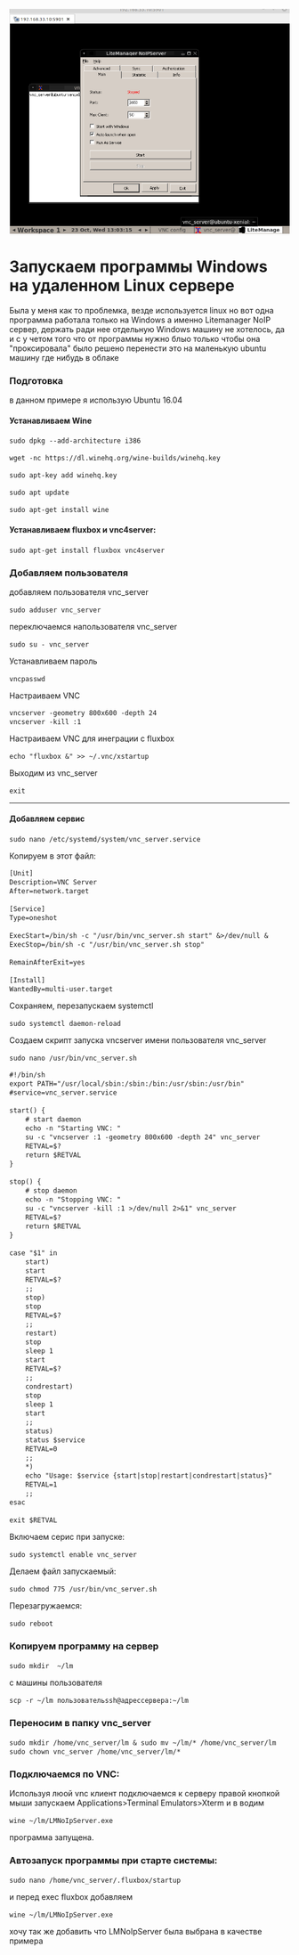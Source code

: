 ![windows приложение в linux](https://github.com/ZILosoft/Windows-on-linux-server/raw/master/files/img.png)


# Запускаем программы Windows на удаленном Linux сервере

Была у меня как то проблемка, везде используется linux но вот одна программа
работала только на Windows а именно Litemanager NoIP сервер, держать
  ради нее отдельную Windows машину не хотелось, да и с у четом того что от программы
   нужно блыо только чтобы она "проксировала" было решено перенести это на маленькую 
  ubuntu машину где нибудь в облаке
### Подготовка
в данном примере я использую Ubuntu 16.04
#### Устанавливаем Wine

`sudo dpkg --add-architecture i386`
 
`wget -nc https://dl.winehq.org/wine-builds/winehq.key`

`sudo apt-key add winehq.key`

`sudo apt update`

`sudo apt-get install wine`

#### Устанавливаем fluxbox и vnc4server:
`sudo apt-get install fluxbox vnc4server`


### Добавляем пользователя
 
 добавляем пользователя vnc_server 
 
`sudo adduser vnc_server`

переключаемся напользователя vnc_server

`sudo su - vnc_server`

Устанавливаем пароль

`vncpasswd`

Настраиваем VNC

```
vncserver -geometry 800x600 -depth 24
vncserver -kill :1
```

Настраиваем VNC для инеграции с fluxbox

`echo "fluxbox &" >> ~/.vnc/xstartup`

Выходим из vnc_server

`exit`

***
#### Добавляем сервис

`sudo nano /etc/systemd/system/vnc_server.service`

Копируем в этот файл:

```
[Unit]
Description=VNC Server
After=network.target

[Service]
Type=oneshot

ExecStart=/bin/sh -c "/usr/bin/vnc_server.sh start" &>/dev/null &
ExecStop=/bin/sh -c "/usr/bin/vnc_server.sh stop"

RemainAfterExit=yes

[Install]
WantedBy=multi-user.target
```

Сохраняем, перезапускаем systemctl

`sudo systemctl daemon-reload`

Создаем скрипт запуска vncserver имени пользователя vnc_server 

`sudo nano /usr/bin/vnc_server.sh`

```
#!/bin/sh
export PATH="/usr/local/sbin:/sbin:/bin:/usr/sbin:/usr/bin"
#service=vnc_server.service

start() {
    # start daemon
    echo -n "Starting VNC: "
    su -c "vncserver :1 -geometry 800x600 -depth 24" vnc_server
    RETVAL=$?
    return $RETVAL
}

stop() {
    # stop daemon
    echo -n "Stopping VNC: "
    su -c "vncserver -kill :1 >/dev/null 2>&1" vnc_server
    RETVAL=$?
    return $RETVAL
}

case "$1" in
    start)
    start
    RETVAL=$?
    ;;
    stop)
    stop
    RETVAL=$?
    ;;
    restart)
    stop
    sleep 1
    start
    RETVAL=$?
    ;;
    condrestart)
    stop
    sleep 1
    start
    ;;
    status)
    status $service
    RETVAL=0
    ;;
    *)
    echo "Usage: $service {start|stop|restart|condrestart|status}"
    RETVAL=1
    ;;
esac

exit $RETVAL
```

Включаем серис при запуске:

`sudo systemctl enable vnc_server`

Делаем файл запускаемый:

`sudo chmod 775 /usr/bin/vnc_server.sh`

Перезагружаемся:

`sudo reboot`


### Копируем программу на сервер

`sudo mkdir  ~/lm`

с машины пользователя

`scp -r ~/lm пользовательssh@адрессервера:~/lm`

### Переносим в папку vnc_server
```
sudo mkdir /home/vnc_server/lm & sudo mv ~/lm/* /home/vnc_server/lm 
sudo chown vnc_server /home/vnc_server/lm/*
```


### Подключаемся по VNC:

Используя люой vnc клиент подключаемся к серверу 
правой кнопкой мыши запускаем Applications>Terminal Emulators>Xterm
и в водим 

`wine ~/lm/LMNoIpServer.exe`

программа запущена.
### Автозапуск программы при старте системы:

`sudo nano /home/vnc_server/.fluxbox/startup`

и перед exec fluxbox добавляем 

`wine ~/lm/LMNoIpServer.exe`





хочу так же добавить что LMNoIpServer была выбрана в качестве примера
